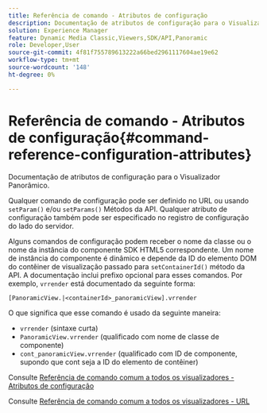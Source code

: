 ```yaml
---
title: Referência de comando - Atributos de configuração
description: Documentação de atributos de configuração para o Visualizador Panorâmico.
solution: Experience Manager
feature: Dynamic Media Classic,Viewers,SDK/API,Panoramic
role: Developer,User
source-git-commit: 4f81f755789613222a66bed2961117604ae19e62
workflow-type: tm+mt
source-wordcount: '148'
ht-degree: 0%

---
```


# Referência de comando - Atributos de configuração{#command-reference-configuration-attributes}

Documentação de atributos de configuração para o Visualizador Panorâmico.

Qualquer comando de configuração pode ser definido no URL ou usando `setParam()` e/ou `setParams()` Métodos da API. Qualquer atributo de configuração também pode ser especificado no registro de configuração do lado do servidor.

Alguns comandos de configuração podem receber o nome da classe ou o nome da instância do componente SDK HTML5 correspondente. Um nome de instância do componente é dinâmico e depende da ID do elemento DOM do contêiner de visualização passado para `setContainerId()` método da API. A documentação inclui prefixo opcional para esses comandos. Por exemplo, `vrrender` está documentado da seguinte forma:

```
[PanoramicView.|<containerId>_panoramicView].vrrender
```

O que significa que esse comando é usado da seguinte maneira:

* `vrrender` (sintaxe curta)
* `PanoramicView.vrrender` (qualificado com nome de classe de componente)
* `cont_panoramicView.vrrender` (qualificado com ID de componente, supondo que cont seja a ID do elemento de contêiner)


Consulte [Referência de comando comum a todos os visualizadores - Atributos de configuração](../../../r-html5-viewer-20-cmdref-configattrib/r-html5-viewer-20-cmdref-configattrib.md#concept-850e0f2c49b949deb7cfbfd330d329bd)

Consulte [Referência de comando comum a todos os visualizadores - URL](../../../c-html5-viewer-20-cmdref-url/c-html5-viewer-20-cmdref-url.md#concept-9b337f349b7b406b8c33c7ee96b3e226)

